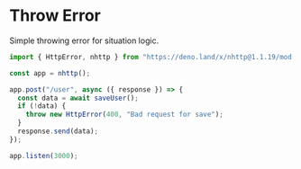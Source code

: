 # Throw Error

Simple throwing error for situation logic.

```js
import { HttpError, nhttp } from "https://deno.land/x/nhttp@1.1.19/mod.ts";

const app = nhttp();

app.post("/user", async ({ response }) => {
  const data = await saveUser();
  if (!data) {
    throw new HttpError(400, "Bad request for save");
  }
  response.send(data);
});

app.listen(3000);
```
